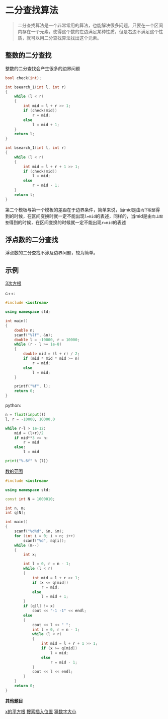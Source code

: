 # 二分查找算法

> 二分查找算法是一个非常常用的算法，也能解决很多问题，只要在一个区间内存在一个元素，使得这个数的左边满足某种性质，但是右边不满足这个性质，就可以用二分查找算法找出这个元素。

## 整数的二分查找

整数的二分查找会产生很多的边界问题

```c++
bool check(int);

int bsearch_1(int l, int r)
{
    while (l < r)
    {
        int mid = l + r >> 1;
        if (check(mid))
            r = mid;
        else
            l = mid + 1;
    }
    return l;
}

int bsearch_1(int l, int r)
{
    while (l < r)
    {
        int mid = l + r + 1 >> 1;
        if (check(mid))
            l = mid;
        else
            r = mid - 1;
    }
    return l;
}
```

第二个模板与第一个模板的差距在于边界条件，简单来说，当mid是由`向下取整`得到的时候，在区间变换时就一定不能出现`l=mid`的表述，同样的，当mid是由`向上取整`得到的时候，在区间变换的时候就一定不能出现`r=mid`的表述



## 浮点数的二分查找

浮点数的二分查找不涉及边界问题，较为简单。



## 示例

[3次方根](*https://www.acwing.com/problem/content/description/792/*)

c++:

```cpp
#include <iostream>

using namespace std;

int main()
{
    double n;
    scanf("%lf", &n);
    double l = -10000, r = 10000;
    while (r - l >= 1e-8)
    {
        double mid = (l + r) / 2;
        if (mid * mid * mid >= n)
            r = mid;
        else
            l = mid;
    }

    printf("%f", l);
    return 0;
}
```

python:

```python
n = float(input())
l, r = -10000, 10000.0

while r-l > 1e-12:
    mid = (l+r)/2
    if mid**3 >= n:
        r = mid
    else:
        l = mid

print("%.6f" % (l))
```

[数的范围](*https://www.acwing.com/problem/content/791/*)

```cpp
#include <iostream>

using namespace std;

const int N = 1000010;

int n, m;
int q[N];

int main()
{
    scanf("%d%d", &n, &m);
    for (int i = 0; i < n; i++)
        scanf("%d", &q[i]);
    while (m--)
    {
        int x;

        int l = 0, r = n - 1;
        while (l < r)
        {
            int mid = l + r >> 1;
            if (x <= q[mid])
                r = mid;
            else
                l = mid + 1;
        }
        if (q[l] != x)
            cout << "-1 -1" << endl;
        else
        {
            cout << l << " ";
            int l = 0, r = n - 1;
            while (l < r)
            {
                int mid = l + r + 1 >> 1;
                if (x >= q[mid])
                    l = mid;
                else
                    r = mid - 1;
            }
            cout << l << endl;
        }
    }
    return 0;
}
```



**其他题目**

[x的平方根](https://leetcode-cn.com/problems/sqrtx) [搜索插入位置](https://leetcode-cn.com/problems/search-insert-position) [猜数字大小](https://leetcode-cn.com/problems/guess-number-higher-or-lower)